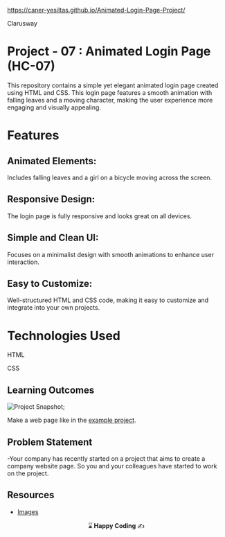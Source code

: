 https://caner-yesiltas.github.io/Animated-Login-Page-Project/
<p>Clarusway<img align="right"
  src="https://secure.meetupstatic.com/photos/event/3/1/b/9/600_488352729.jpeg"  width="15px"></p>

# Project - 07 : Animated Login Page (HC-07)

This repository contains a simple yet elegant animated login page created using HTML and CSS. This login page features a smooth animation with falling leaves and a moving character, making the user experience more engaging and visually appealing.

# Features

## Animated Elements:
Includes falling leaves and a girl on a bicycle moving across the screen.

## Responsive Design:
The login page is fully responsive and looks great on all devices.
## Simple and Clean UI:
Focuses on a minimalist design with smooth animations to enhance user interaction.

## Easy to Customize:
Well-structured HTML and CSS code, making it easy to customize and integrate into your own projects.

# Technologies Used

HTML

CSS

## Learning Outcomes

![Project Snapshot](./leaf-animation.gif);

Make a web page like in the [example project](https://harveycla.github.io/leaf-animation/).

   
## Problem Statement

-Your company has recently started on a project that aims to create a company website page. So you and your colleagues have started to work on the project.

## Resources

-  [Images](./img/)

<p align="center"> ⌛<strong> Happy Coding </strong> ✍ </p>






